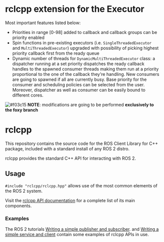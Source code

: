 # rclcpp extension for the Executor
Most important features listed below:
- Priorities in range [0-98] added to callback and callback groups can be priority enabled
- Spin functions in pre-existing executors (i.e. `SingleThreadedExecutor` and `MultiThreadedExecutor`) upgraded with possibility of picking highest priority callback first from the ready queue 
- Dynamic number of threads for `DynamicMultiThreadedExecutor` class: a dispatcher running at a set priority dispatches the ready callback handles to the spawned consumer threads making them run at a priority proportional to the one of the callback they're handling. New consumers are going to spawned if all are currently busy. Base priority for the consumer and scheduling policies can be selected from the user. Moreover, dispatcher as well as consumer can be easily bound to different cores.

![#f03c15](https://via.placeholder.com/15/f03c15/000000?text=+) **NOTE**: modifications are going to be performed **exclusively to the foxy branch**

# rclcpp

This repository contains the source code for the ROS Client Library for C++ package, included with a standard install of any ROS 2 distro.

rclcpp provides the standard C++ API for interacting with ROS 2.

## Usage

`#include "rclcpp/rclcpp.hpp"` allows use of the most common elements of the ROS 2 system.

Visit the [rclcpp API documentation](http://docs.ros2.org/latest/api/rclcpp/) for a complete list of its main components.

### Examples

The ROS 2 tutorials [Writing a simple publisher and subscriber](https://docs.ros.org/en/rolling/Tutorials/Writing-A-Simple-Cpp-Publisher-And-Subscriber.html).
and [Writing a simple service and client](https://docs.ros.org/en/rolling/Tutorials/Writing-A-Simple-Cpp-Service-And-Client.html)
contain some examples of rclcpp APIs in use.
